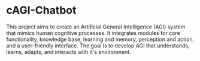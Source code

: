 # cAGI-Chatbot
This project aims to create an Artificial General Intelligence (AGI) system that mimics human cognitive processes. It integrates modules for core functionality, knowledge base, learning and memory, perception and action, and a user-friendly interface. The goal is to develop AGI that understands, learns, adapts, and interacts with it's environment.
